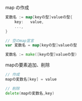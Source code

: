 map の作成

```go
変数名 := map[keyの型]valueの型{
	key:   value,
	...,
}

// 空のmap宣言
var 変数名 = map[keyの型]valueの型

変数名 := make([keyの型]valueの型)
```

mapの要素追加、削除

```go
// 作成
mapの変数名[key] = value

// 削除
delete(mapの変数名,key)
```